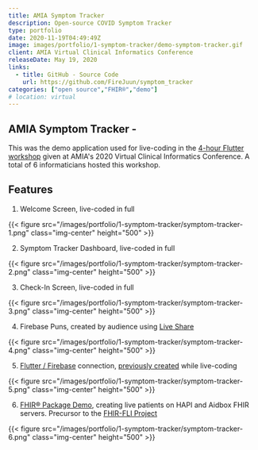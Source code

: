 ```yaml
---
title: AMIA Symptom Tracker
description: Open-source COVID Symptom Tracker
type: portfolio
date: 2020-11-19T04:49:49Z
image: images/portfolio/1-symptom-tracker/demo-symptom-tracker.gif
client: AMIA Virtual Clinical Informatics Conference
releaseDate: May 19, 2020
links: 
  - title: GitHub - Source Code
    url: https://github.com/FireJuun/symptom_tracker
categories: ["open source","FHIR®","demo"]
# location: virtual
---
```

## AMIA Symptom Tracker -

This was the demo application used for live-coding in the [4-hour Flutter workshop] given at AMIA's 2020 Virtual Clinical Informatics Conference. A total of 6 informaticians hosted this workshop.

## Features

1. Welcome Screen, live-coded in full

{{< figure src="/images/portfolio/1-symptom-tracker/symptom-tracker-1.png" class="img-center" height="500" >}}

2. Symptom Tracker Dashboard, live-coded in full

{{< figure src="/images/portfolio/1-symptom-tracker/symptom-tracker-2.png" class="img-center" height="500" >}}

3. Check-In Screen, live-coded in full

{{< figure src="/images/portfolio/1-symptom-tracker/symptom-tracker-3.png" class="img-center" height="500" >}}

4. Firebase Puns, created by audience using [Live Share]

{{< figure src="/images/portfolio/1-symptom-tracker/symptom-tracker-4.png" class="img-center" height="500" >}}

5. [Flutter / Firebase] connection, [previously created] while live-coding

{{< figure src="/images/portfolio/1-symptom-tracker/symptom-tracker-5.png" class="img-center" height="500" >}}

6. [FHIR® Package Demo], creating live patients on HAPI and Aidbox FHIR servers. Precursor to the [FHIR-FLI Project]

{{< figure src="/images/portfolio/1-symptom-tracker/symptom-tracker-6.png" class="img-center" height="500" >}}

[4-hour Flutter workshop]: https://cic2020.zerista.com/event/member/682622
[Live Share]: https://code.visualstudio.com/blogs/2017/11/15/live-share
[Flutter / Firebase]: https://firebase.flutter.dev/docs/overview
[previously created]: https://bit.ly/ai_health_videos
[FHIR® Package Demo]: https://pub.dev/packages/fhir
[FHIR-FLI Project]: https://www.fhirfli.dev/
